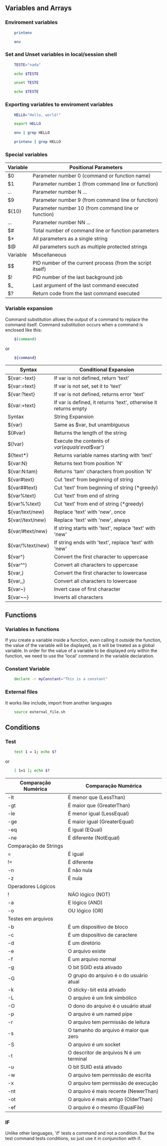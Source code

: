 
## Variables and Arrays

### Enviroment variables

```bash
    printenv
```

```bash
    env
```

### Set and Unset variables in local/session shell

```bash
    TESTE="nada"
```

```bash
    echo $TESTE
```

```bash
    unset TESTE
```

```bash
    echo $TESTE
```

### Exporting variables to enviroment variables

```bash
    HELLO="Hello, world!"
```

```bash
    export HELLO
```

```bash
    env | grep HELLO
```

```bash
    printenv | grep HELLO
```

### Special variables

| Variable | Positional Parameters |
|----------|------------------------------|
| $0 | Parameter number 0 (command or function name) |
| $1 | Parameter number 1 (from command line or function) |
| ... | Parameter number N ... |
| $9 | Parameter number 9 (from command line or function) |
| ${10} | Parameter number 10 (from command line or function) |
| ... | Parameter number NN ... |
| $# | Total number of command line or function parameters |
| $* | All parameters as a single string |
| $@ | All parameters such as multiple protected strings |
| Variable | Miscellaneous |
| $$ | PID number of the current process (from the script itself) |
| $! | PID number of the last background job |
| $_ | Last argument of the last command executed |
| $? | Return code from the last command executed |


### Variable expansion

Command substitution allows the output of a command to replace the command itself. Command substitution occurs when a command is enclosed like this:

```bash
    $(command)
```
or

```bash
    ${command}
```

| Syntax | Conditional Expansion |
|--------------------|----------------------------------|
| ${var:-text} | If var is not defined, return 'text' |
| ${var:=text} | If var is not set, set it to 'text' |
| ${var:?text} | If var is not defined, returns error 'text' |
| ${var:+text} | If var is defined, it returns 'text', otherwise it returns empty |
| Syntax | String Expansion |
| ${var} | Same as $var, but unambiguous |
| ${#var} | Returns the length of the string |
| ${!var} | Execute the contents of $var (equals 'eval \$$var') |
| ${!text*} | Returns variable names starting with 'text' |
| ${var:N} | Returns text from position 'N' |
| ${var:N:tam} | Returns 'tam' characters from position 'N' |
| ${var#text} | Cut 'text' from beginning of string |
| ${var##text} | Cut 'text' from beginning of string (*greedy) |
| ${var%text} | Cut 'text' from end of string |
| ${var%%text} | Cut 'text' from end of string (*greedy) |
| ${var/text/new} | Replace 'text' with 'new', once |
| ${var//text/new} | Replace 'text' with 'new', always |
| ${var/#text/new} | If string starts with 'text', replace 'text' with 'new' |
| ${var/%text/new} | If string ends with 'text', replace 'text' with 'new' |
| ${var^} | Convert the first character to uppercase |
| ${var^^} | Convert all characters to uppercase |
| ${var,} | Convert the first character to lowercase |
| ${var,,} | Convert all characters to lowercase |
| ${var~} | Invert case of first character |
| ${var~~} | Inverts all characters |


## Functions

### Variables in functions

If you create a variable inside a function, even calling it outside the function, the value of the variable will be displayed, as it will be treated as a global variable. In order for the value of a variable to be displayed only within the function, we need to use the 'local' command in the variable declaration.

### Constant Variable

```bash
    declare -r myConstant="This is a constant"
```

### External files

It works like include, import from another languages

```bash
    source external_file.sh
```

## Conditions

### Test

```bash
    test 1 = 1; echo $?
```
or

```bash
    [ 1=1 ]; echo $?
```

| Comparação Numérica   |Comparação Numérica |
|-----------------------|-----------------------|
| -lt                   | É menor que (LessThan)                  |
| -gt                   | É maior que (GreaterThan)               |
| -le                   | É menor igual (LessEqual)               |
| -ge                   | É maior igual (GreaterEqual)            |
| -eq                   | É igual (EQual)                         |
| -ne                   | É diferente (NotEqual)                  |
| Comparação de Strings |
| =                     | É igual                                 |
| !=                    | É diferente                             |
| -n                    | É não nula                              |
| -z                    | É nula                                  |
| Operadores Lógicos    |
| !                     | NÃO lógico (NOT)                        |
| -a                    | E lógico (AND)                          |
| -o                    | OU lógico (OR)                          |
| Testes em arquivos    |
| -b                    | É um dispositivo de bloco               |
| -c                    | É um dispositivo de caractere           |
| -d                    | É um diretório                          |
| -e                    | O arquivo existe                        |
| -f                    | É um arquivo normal                     |
| -g                    | O bit SGID está ativado                 |
| -G                    | O grupo do arquivo é o do usuário atual |
| -k                    | O sticky-bit está ativado               |
| -L                    | O arquivo é um link simbólico           |
| -O                    | O dono do arquivo é o usuário atual     |
| -p                    | O arquivo é um named pipe               |
| -r                    | O arquivo tem permissão de leitura      |
| -s                    | O tamanho do arquivo é maior que zero   |
| -S                    | O arquivo é um socket                   |
| -t                    | O descritor de arquivos N é um terminal |
| -u                    | O bit SUID está ativado                 |
| -w                    | O arquivo tem permissão de escrita      |
| -x                    | O arquivo tem permissão de execução     |
| -nt                   | O arquivo é mais recente (NewerThan)    |
| -ot                   | O arquivo é mais antigo (OlderThan)     |
| -ef                   | O arquivo é o mesmo (EqualFile)         |

### IF

Unlike other languages, 'if' tests a command and not a condition. But the test command tests conditions, so just use it in conjunction with if.

